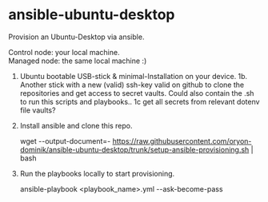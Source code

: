 # ansible-ubuntu-desktop

Provision an Ubuntu-Desktop via ansible.  

Control node: your local machine.  
Managed node: the same local machine :)  


1. Ubuntu bootable USB-stick & minimal-Installation on your device.
1b. Another stick with a new (valid) ssh-key valid on github to clone the repositories and get access to secret vaults. Could also contain the .sh to run this scripts and playbooks..
1c get all secrets from relevant dotenv file vaults?

2. Install ansible and clone this repo.

    wget --output-document=- https://raw.githubusercontent.com/oryon-dominik/ansible-ubuntu-desktop/trunk/setup-ansible-provisioning.sh | bash

3.  Run the playbooks locally to start provisioning.

    ansible-playbook <playbook_name>.yml --ask-become-pass
